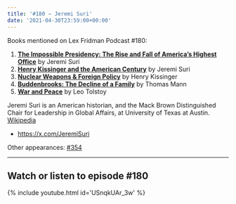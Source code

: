 ```yaml
---
title: '#180 – Jeremi Suri'
date: '2021-04-30T23:59:00+00:00'
---
```


Books mentioned on Lex Fridman Podcast #180:

1. <b><a href="https://amzn.to/3V3H7M3" target="_blank" rel="sponsored noopener noreferrer">The Impossible Presidency: The Rise and Fall of America’s Highest Office</a></b> by Jeremi Suri
2. <b><a href="https://amzn.to/3ht8ilK" target="_blank" rel="sponsored noopener noreferrer">Henry Kissinger and the American Century</a></b> by Jeremi Suri
3. <b><a href="https://amzn.to/3BHbZLE" target="_blank" rel="sponsored noopener noreferrer">Nuclear Weapons &amp; Foreign Policy</a></b> by Henry Kissinger
4. <b><a href="https://amzn.to/3Fz7svP" target="_blank" rel="sponsored noopener noreferrer">Buddenbrooks: The Decline of a Family</a></b> by Thomas Mann
5. <b><a href="https://amzn.to/3HBeC5s" target="_blank" rel="sponsored noopener noreferrer">War and Peace</a></b> by Leo Tolstoy

<!--more-->

Jeremi Suri is an American historian, and the Mack Brown Distinguished Chair for Leadership in Global Affairs, at University of Texas at Austin. <a href="https://en.wikipedia.org/wiki/Jeremi_Suri" target="_blank">Wikipedia</a>

- <a href="https://x.com/JeremiSuri" target="_blank">https://x.com/JeremiSuri</a>

Other appearances: [\#354](/354-jeremi-suri/)

- - - - - -

## Watch or listen to episode #180

{% include youtube.html id='USnqkUAr_3w' %}